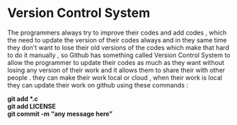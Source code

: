 # Version Control System

The programmers always try to improve their codes and add codes , which the need to update the version of their codes always
and in they same time they don't want to lose their old versions of the codes which make that hard to do it manually , so Github 
has something called Version Control System to allow the programmer to update their codes as much as they want without losing any version of their work 
and it allows them to share their with other people .
they can make their work local or cloud , when their work is local they can update their work on github using these commands :

__git add *.c__<br>
__git add LICENSE__<br>
__git commit -m “any message here”__
